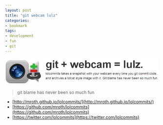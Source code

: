 ```yaml
---
layout: post
title: "git webcam lulz"
categories:
- bookmark
tags:
- development
- fun
- git
---
```

![git webcam lulz](/images/posts/gitlulz.png)

> git blame has never been so much fun

* [http://mroth.github.io/lolcommits/](http://mroth.github.io/lolcommits/)
* [https://github.com/mroth/lolcommits](https://github.com/mroth/lolcommits)
* [https://twitter.com/lolcommits](https://twitter.com/lolcommits)
